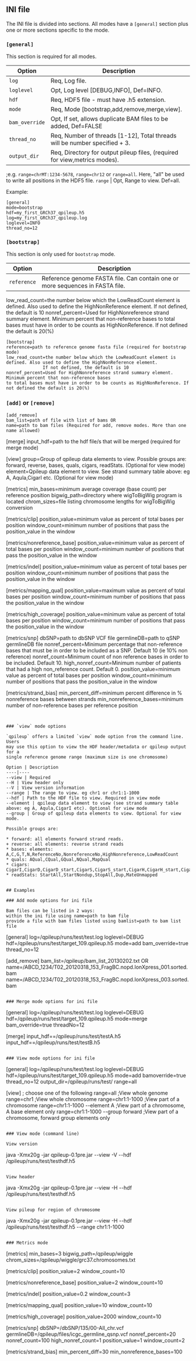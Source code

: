 


## INI file

The INI file is divided into sections. All modes have a `[general]`
section plus one or more sections specific to the mode.

### `[general]`

This section is required for all modes.

Option | Description
-------|----
`log` | Req, Log file.
`loglevel` | Opt, Log level [DEBUG,INFO], Def=INFO.
`hdf` | Req, HDF5 file - must have .h5 extension.
`mode` | Req, Mode [bootstrap,add,remove,merge,view].
`bam_override` | Opt, If set, allows duplicate BAM files to be added, Def=FALSE
`thread_no` | Req, Number of threads [1-12], Total threads will be number specified + 3. 
`output_dir` | Req, Directory for output pileup files, (required for view,metrics modes).
;e.g. `range=chrMT:1234-5678`, `range=chr12` or `range=all`. Here, "all" be used to write all positions in the HDF5 file.
`range` | Opt, Range to view. Def=all. 


Example:

~~~~{.text}
[general]
mode=bootstrap
hdf=my_first_GRCh37_qpileup.h5
log=my_first_GRCh37_qpileup.log
loglevel=INFO
thread_no=12
~~~~

### `[bootstrap]`

This section is only used for `bootstrap` mode.

Option | Description
-------|----
`reference` | Reference genome FASTA file. Can contain one or more sequences in FASTA file.

low_read_count=the number below which the LowReadCount element is defined. Also used to define the HighNonReference element. 
              If not defined, the default is 10
nonref_percent=Used for HighNonreference strand summary element. Minimum percent that non-reference bases 
to total bases must have in order to be counts as HighNonReference. If not defined the default is 20(%)

~~~~{.text}
[bootstrap]
reference=path to reference genome fasta file (required for bootstrap mode)
low_read_count=the number below which the LowReadCount element is defined. Also used to define the HighNonReference element. 
              If not defined, the default is 10
nonref_percent=Used for HighNonreference strand summary element. Minimum percent that non-reference bases 
to total bases must have in order to be counts as HighNonReference. If not defined the default is 20(%)
~~~~

### `[add]` or `[remove]`

~~~~{.text}
[add_remove]
bam_list=path of file with list of bams OR
name=path to bam files (Required for add, remove modes. More than one name allowed)
~~~~


[merge]
input_hdf=path to the hdf file/s that will be merged (required for merge mode)

[view]
group=Group of qpileup data elements to view. Possible groups are: forward, reverse, bases, quals, cigars, readStats. (Optional for view mode)
element=Qpileup data element to view. See strand summary table above: eg A, Aqula,CigarI etc. (Optional for view mode)

[metrics]
min_bases=minimum average coverage (base count) per reference position
bigwig_path=directory where wigToBigWig program is located
chrom_sizes=file listing chromosome lengths for wigToBigWig conversion

[metrics/clip]
position_value=minimum value as percent of total bases per position
window_count=minimum number of positions that pass the position_value in the window

[metrics/nonreference_base]
position_value=minimum value as percent of total bases per position
window_count=minimum number of positions that pass the position_value in the window

[metrics/indel]
position_value=minimum value as percent of total bases per position
window_count=minimum number of positions that pass the position_value in the window

[metrics/mapping_qual]
position_value=maximum value as percent of total bases per position
window_count=minimum number of positions that pass the position_value in the window

[metrics/high_coverage]
position_value=minimum value as percent of total bases per position
window_count=minimum number of positions that pass the position_value in the window

[metrics/snp]
dbSNP=path to dbSNP VCF file
germlineDB=path to qSNP germlineDB file
nonref_percent=Minimum percentage that non-reference bases that must be in order to be included as a SNP. Default 10 (ie 10% non reference)
nonref_count=Minimum count of non reference bases in order to be included. Default 10. 
high_nonref_count=Minimum number of patients that had a high non_reference count. Default 0.
position_value=minimum value as percent of total bases per position
window_count=minimum number of positions that pass the position_value in the window

[metrics/strand_bias]
min_percent_diff=minimum percent difference in % nonreference bases between strands
min_nonreference_bases=minimum number of non-reference bases per reference position
~~~~


### `view` mode options

`qpileup` offers a limited `view` mode option from the command line. Users
may use this option to view the HDF header/metadata or qpileup output for a
single reference genome range (maximum size is one chromosome)

Option | Description
----|----
--view | Required
--H | View header only
--V | View version information
--range | The range to view. eg chr1 or chr1:1-1000
--hdf | Path to the HDF file to view. Required in view mode
--element | qpileup data element to view (see strand summary table above: eg A, Aqula,CigarI etc). Optional for view mode
--group | Group of qpileup data elements to view. Optional for view mode. 

Possible groups are:

* forward: all elements forward strand reads. 
+ reverse: all elements: reverse strand reads
* bases: elements: A,C,G,T,N,ReferenceNo,NonreferenceNo,HighNonreference,LowReadCount
* quals: AQual,CQual,GQual,NQual,MapQual
* cigars: CigarI,CigarD,CigarD_start,CigarS,CigarS_start,CigarH,CigarH_start,CigarN,CigarN_start
* readStats: StartAll,StartNondup,StopAll,Dup,MateUnmapped


## Examples

### Add mode options for ini file

Bam files can be listed in 2 ways:
within the ini file using name=path to bam file
provide a file with bam files listed using bamlist=path to bam list file

~~~~
[general]
log=/qpileup/runs/test/test.log
loglevel=DEBUG
hdf=/qpileup/runs/test/target_109.qpileup.h5
mode=add
bam_override=true
thread_no=12

[add_remove]
bam_list=/qpileup/bam_list_20130202.txt OR
name=/ABCD_1234/T02_20120318_153_FragBC.nopd.IonXpress_001.sorted.bam
name=/ABCD_1234/T02_20120318_153_FragBC.nopd.IonXpress_003.sorted.bam
~~~~

### Merge mode options for ini file

~~~~
[general]
log=/qpileup/runs/test/test.log
loglevel=DEBUG
hdf=/qpileup/runs/test/target_109.qpileup.h5
mode=merge
bam_override=true
threadNo=12

[merge]
input_hdf==/qpileup/runs/test/testA.h5
input_hdf==/qpileup/runs/test/testB.h5
~~~~

### View mode options for ini file

~~~~
[general]
log=/qpileup/runs/test/test.log
loglevel=DEBUG
hdf=/qpileup/runs/test/target_109.qpileup.h5
mode=add
bamoverride=true
thread_no=12
output_dir=/qpileup/runs/test/
range=all

[view]
; choose one of the following
range=all        ;View whole genome
range=chr1       ;View whole chromosome
range=chr1:1-1000    ;View part of a chromosome
range=chr1:1-1000 --element A    ;View part of a chromosome, A base element only
range=chr1:1-1000 --group forward    ;View part of a chromosome, forward group elements only
~~~~

### View mode (command line)

View version

~~~~
java -Xmx20g -jar qpileup-0.1pre.jar  --view -V --hdf /qpileup/runs/test/testhdf.h5
~~~~

View header

~~~~
java -Xmx20g -jar qpileup-0.1pre.jar  --view -H --hdf /qpileup/runs/test/testhdf.h5
~~~~

View pileup for region of chromosome

~~~~
java -Xmx20g -jar qpileup-0.1pre.jar  --view -H --hdf /qpileup/runs/test/testhdf.h5 --range chr1:1-1000
~~~~

### Metrics mode

~~~~
[metrics]
min_bases=3
bigwig_path=/qpileup/wiggle
chrom_sizes=/qpileup/wiggle/grc37.chromosomes.txt

[metrics/clip]
position_value=2
window_count=10

[metrics/nonreference_base]
position_value=2
window_count=10

[metrics/indel]
position_value=0.2
window_count=3

[metrics/mapping_qual]
position_value=10
window_count=10

[metrics/high_coverage]
position_value=2000
window_count=10

[metrics/snp]
dbSNP=/dbSNP/135/00-All_chr.vcf
germlineDB=/qpileup/files/icgc_germline_qsnp.vcf
nonref_percent=20
nonref_count=100
high_nonref_count=1
position_value=1
window_count=2

[metrics/strand_bias]
min_percent_diff=30
min_nonreference_bases=100
~~~~
